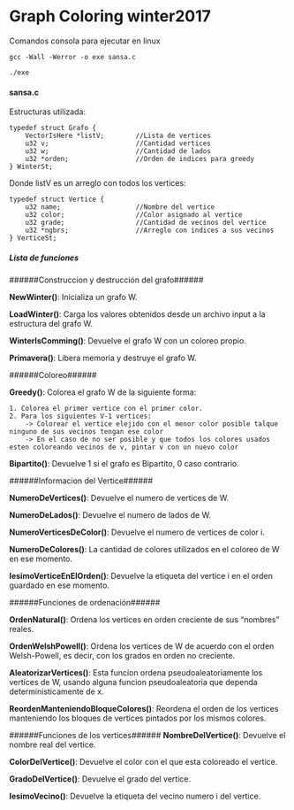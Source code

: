 # Graph Coloring winter2017

Comandos consola para ejecutar en linux

    gcc -Wall -Werror -o exe sansa.c

    ./exe


#### sansa.c ####

Estructuras utilizada:

    typedef struct Grafo {
        VectorIsHere *listV;        //Lista de vertices
        u32 v;                      //Cantidad vertices
        u32 w;                      //Cantidad de lados
        u32 *orden;                 //Orden de indices para greedy
    } WinterSt;

Donde listV es un arreglo con todos los vertices:

    typedef struct Vertice {
        u32 name;                   //Nombre del vertice
        u32 color;                  //Color asignado al vertice
        u32 grade;                  //Cantidad de vecinos del vertice
        u32 *ngbrs;                 //Arreglo con indices a sus vecinos
    } VerticeSt;
    
##### Lista de funciones #####

######Construccion y destrucción del grafo######

**NewWinter()**: Inicializa un grafo W.

**LoadWinter()**: Carga los valores obtenidos desde un archivo input a la estructura del grafo W.

**WinterIsComming()**: Devuelve el grafo W con un coloreo propio.

**Primavera()**: Libera memoria y destruye el grafo W.

######Coloreo######

**Greedy()**: Colorea el grafo W de la siguiente forma:

    1. Colorea el primer vertice con el primer color.
    2. Para los siguientes V-1 vertices:
        -> Colorear el vertice elejido con el menor color posible talque ninguno de sus vecinos tengan ese color
        -> En el caso de no ser posible y que todos los colores usados esten coloreando vecinos de v, pintar v con un nuevo color
        
**Bipartito()**: Devuelve 1 si el grafo es Bipartito, 0 caso contrario.

######Informacion del Vertice######

**NumeroDeVertices()**: Devuelve el numero de vertices de W.

**NumeroDeLados()**: Devuelve el numero de lados de W.

**NumeroVerticesDeColor()**: Devuelve el numero de vertices de color i.

**NumeroDeColores()**: La cantidad de colores utilizados en el coloreo de W en ese momento.

**IesimoVerticeEnElOrden()**: Devuelve la etiqueta del vertice i en el orden guardado en ese momento.

######Funciones de ordenación######

**OrdenNatural()**: Ordena los vertices en orden creciente de sus “nombres” reales.

**OrdenWelshPowell()**: Ordena los vertices de W de acuerdo con el orden Welsh-Powell, es decir, con los grados en orden
no creciente.

**AleatorizarVertices()**: Esta funcion ordena pseudoaleatoriamente los vertices de W, usando alguna funcion pseudoaleatoria que dependa deterministicamente de x. 

**ReordenManteniendoBloqueColores()**: Reordena el orden de los vertices manteniendo los bloques de vertices pintados por los mismos colores.

######Funciones de los vertices######
**NombreDelVertice()**: Devuelve el nombre real del vertice.

**ColorDelVertice()**: Devuelve el color con el que esta coloreado el vertice.

**GradoDelVertice()**: Devuelve el grado del vertice.

**IesimoVecino()**: Devuelve la etiqueta del vecino numero i del vertice.
